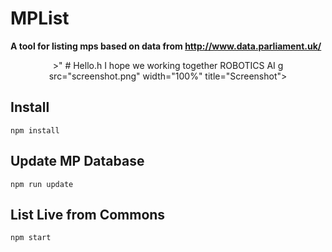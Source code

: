 # MPList
**A tool for listing mps based on data from http://www.data.parliament.uk/**

<p align="center">
  <im{>>" # Hello.h 
     I hope we working together ROBOTICS AI g src="screenshot.png" width="100%" title="Screenshot">
</p>


## Install

```
npm install
```

## Update MP Database

```
npm run update
```

## List Live from Commons

```
npm start
```
